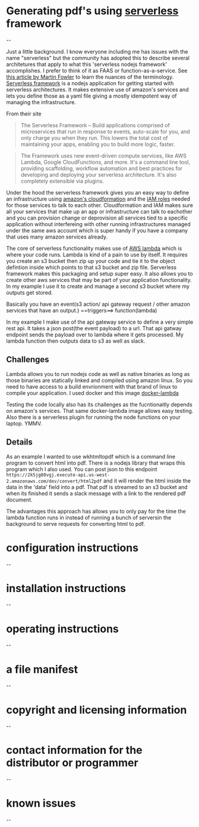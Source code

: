 # Generating pdf's using [serverless](https://serverless.com/) framework
--


Just a little background.  I know everyone including me has issues with the name "serverless" but the community has adopted this to describe several architetures that apply to what this 'serverless nodejs framework' accomplishes.  I prefer to think of it as FAAS or function-as-a-service.  See [this article by Martin Fowler](http://martinfowler.com/articles/serverless.html) to learn the nuances of the terminology. [Serverless framework](https://serverless.com/) is a nodejs application for getting started with serverless architectures.  It makes extensive use of amazon's services and lets you define those as a yaml file giving a mostly idempotent way of managing the infrastructure.  

From their site 


> The Serverless Framework – Build applications comprised of microservices that run in response to events, auto-scale for you, and only charge you when they run. This lowers the total cost of maintaining your apps, enabling you to build more logic, faster.

> The Framework uses new event-driven compute services, like AWS Lambda, Google CloudFunctions, and more. It's a command line tool, providing scaffolding, workflow automation and best practices for developing and deploying your serverless architecture. It's also completely extensible via plugins.


Under the hood the serverless framework gives you an easy way to define an infrastructure using [amazon's cloudformation](https://aws.amazon.com/cloudformation/) and the [IAM roles](https://aws.amazon.com/iam) needed for those services to talk to each other.  Cloudformation and IAM makes sure all your services that make up an app or infrastructure can talk to eachother and you can provision change or deprovision all services tied to a specific application without interfereing with other running infrastructures managed under the same aws account which is super handy if you have a company that uses many amazon services already. 

The core of serverless functionality makes use of [AWS lambda](https://aws.amazon.com/lambda) which is where your code runs.  Lambda is kind of a pain to use by itself.  It requires you create an s3 bucket then zip up your code and tie it to the object defintion inside which points to that s3 bucket and zip file.  Serverless framework makes this packaging and setup super easy.  It also allows you to create other aws services that may be part of your application functionality.  In my example I use it to create and manage a second s3 bucket where my outputs get stored.

Basically you have an event(s3 action/ api gateway request / other amazon services that have an output.) ==triggers==> function(lambda)

In my example I make use of the api gateway service to define a very simple rest api.  It takes a json post(the event payload) to a url.  That api gatway  endpoint sends the payload over to lambda where it gets processed.  My lambda function then outputs data to s3 as well as slack.  

## Challenges

Lambda allows you to run nodejs code as well as native binaries as long as those binaries are statically linked and compiled using amazon linux.  So you need to have access to a build envrionment with that brand of linux to compile your application.  I used docker and this image [docker-lambda](https://github.com/lambci/docker-lambda)

Testing the code locally also has its challenges as the fucntionaitly depends on amazon's services.  That same docker-lambda image allows easy testing.  Also there is a serverless plugin for running the node functions on your laptop.  YMMV.

## Details

As an example I wanted to use wkhtmltopdf which is a command line program to convert html into pdf.  There is a nodejs library that wraps this program which I also used.  You can post json to this endpoint `https://2k5jg80vgj.execute-api.us-west-2.amazonaws.com/dev/convert/html2pdf` and it will render the html inside the data in the 'data' field into a pdf.  That pdf is streamed to an s3 bucket and when its finished it sends a slack message with a link to the rendered pdf document.  

The advantages this approach has allows you to only pay for the time the lambda function runs in instead of running a bunch of serversin the background to serve requests for converting html to pdf.


# configuration instructions
--

# installation instructions
--

# operating instructions
--

# a file manifest
--

# copyright and licensing information
--

# contact information for the distributor or programmer
--

# known issues
--
